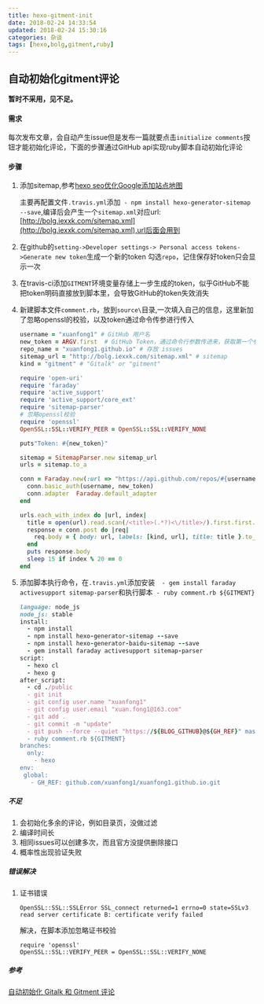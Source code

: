 ```yaml
---
title: hexo-gitment-init
date: 2018-02-24 14:33:54
updated: 2018-02-24 15:30:16
categories: 杂谈
tags: [hexo,bolg,gitment,ruby]
---
```


## 自动初始化gitment评论

**暂时不采用，见不足。**

#### 需求

每次发布文章，会自动产生issue但是发布一篇就要点击`initialize comments`按钮才能初始化评论，下面的步骤通过GitHub api实现ruby脚本自动初始化评论

#### 步骤

1. 添加sitemap,参考[hexo seo优化Google添加站点地图](https://jingyan.baidu.com/article/d621e8da7f4c542864913f10.html)

   主要再配置文件`.travis.yml`添加` - npm install hexo-generator-sitemap --save`,编译后会产生一个`sitemap.xml`对应url:[http://bolg.iexxk.com/sitemap.xml](http://bolg.iexxk.com/sitemap.xml),url后面会用到

2. 在github的`setting->Developer settings-> Personal access tokens->Generate new token`生成一个新的token 勾选`repo`，记住保存好token只会显示一次

3. 在travis-ci添加`GITMENT`环境变量存储上一步生成的token，似乎GitHub不能把token明码直接放到脚本里，会导致GitHub的token失效消失

4. 新建脚本文件`comment.rb`，放到`source\`目录,一次填入自己的信息，这里新加了忽略openssl的校验，以及token通过命令传参进行传入

   ```ruby
   username = "xuanfong1" # GitHub 用户名
   new_token = ARGV.first  # GitHub Token，通过命令行参数传进来，获取第一个参数
   repo_name = "xuanfong1.github.io" # 存放 issues
   sitemap_url = "http://bolg.iexxk.com/sitemap.xml" # sitemap
   kind = "gitment" # "Gitalk" or "gitment"

   require 'open-uri'
   require 'faraday'
   require 'active_support'
   require 'active_support/core_ext'
   require 'sitemap-parser'
   # 忽略openssl校验
   require 'openssl'
   OpenSSL::SSL::VERIFY_PEER = OpenSSL::SSL::VERIFY_NONE

   puts"Token: #{new_token}"

   sitemap = SitemapParser.new sitemap_url
   urls = sitemap.to_a

   conn = Faraday.new(:url => "https://api.github.com/repos/#{username}/#{repo_name}/issues") do |conn|
     conn.basic_auth(username, new_token)
     conn.adapter  Faraday.default_adapter
   end

   urls.each_with_index do |url, index|
     title = open(url).read.scan(/<title>(.*?)<\/title>/).first.first.force_encoding('UTF-8')
     response = conn.post do |req|
       req.body = { body: url, labels: [kind, url], title: title }.to_json
     end
     puts response.body
     sleep 15 if index % 20 == 0
   end
   ```

5. 添加脚本执行命令，在`.travis.yml`添加安装`  - gem install faraday activesupport sitemap-parser`和执行脚本` - ruby comment.rb ${GITMENT}`

   ```ruby
   language: node_js
   node_js: stable
   install:
     - npm install
     - npm install hexo-generator-sitemap --save
     - npm install hexo-generator-baidu-sitemap --save
     - gem install faraday activesupport sitemap-parser
   script:
     - hexo cl
     - hexo g
   after_script:
     - cd ./public
     - git init
     - git config user.name "xuanfong1"
     - git config user.email "xuan.fong1@163.com"
     - git add .
     - git commit -m "update"
     - git push --force --quiet "https://${BLOG_GITHUB}@${GH_REF}" master:master
     - ruby comment.rb ${GITMENT}
   branches:
     only:
       - hexo
   env:
    global:
      - GH_REF: github.com/xuanfong1/xuanfong1.github.io.git
   ```


##### 不足

1. 会初始化多余的评论，例如目录页，没做过滤
2. 编译时间长
3. 相同issues可以创建多次，而且官方没提供删除接口
4. 概率性出现验证失败

##### 错误解决

1. 证书错误

   ```
   OpenSSL::SSL::SSLError SSL_connect returned=1 errno=0 state=SSLv3 read server certificate B: certificate verify failed
   ```

   解决，在脚本添加忽略证书校验

   ```
   require 'openssl'
   OpenSSL::SSL::VERIFY_PEER = OpenSSL::SSL::VERIFY_NONE
   ```



##### 参考

[自动初始化 Gitalk 和 Gitment 评论](https://draveness.me/git-comments-initialize)